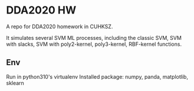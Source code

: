 # DDA2020 HW
A repo for DDA2020 homework in CUHKSZ.

It simulates several SVM ML processes, including the classic SVM, SVM with slacks, SVM with poly2-kernel, poly3-kernel, RBF-kernel functions.

## Env
Run in python310's virtualenv
Installed package: numpy, panda, matplotlib, sklearn

